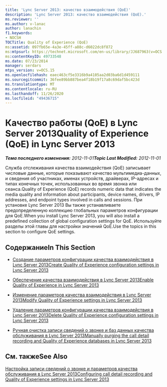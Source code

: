 ```yaml
---
title: 'Lync Server 2013: качество взаимодействия (QoE)'
description: 'Lync Server 2013: качество взаимодействия (QoE).'
ms.reviewer: ''
ms.author: v-lanac
author: lanachin
f1.keywords:
- NOCSH
TOCTitle: Quality of Experience (QoE)
ms:assetid: 097fb65e-4a3e-45ff-a88c-d6022dc8f872
ms:mtpsurl: https://technet.microsoft.com/en-us/library/JJ687963(v=OCS.15)
ms:contentKeyID: 49733548
ms.date: 07/23/2014
manager: serdars
mtps_version: v=OCS.15
ms.openlocfilehash: eaec463cf5e3316b9a4105aa2d03ba6d1d459111
ms.sourcegitcommit: 36fee89bb887bea4f18b19f17a8c69daf5bc423d
ms.translationtype: MT
ms.contentlocale: ru-RU
ms.lasthandoff: 11/26/2020
ms.locfileid: "49436715"
---
```

# <a name="quality-of-experience-qoe-in-lync-server-2013"></a><span data-ttu-id="fcf0a-103">Качество работы (QoE) в Lync Server 2013</span><span class="sxs-lookup"><span data-stu-id="fcf0a-103">Quality of Experience (QoE) in Lync Server 2013</span></span>

<div data-xmlns="http://www.w3.org/1999/xhtml">

<div class="topic" data-xmlns="http://www.w3.org/1999/xhtml" data-msxsl="urn:schemas-microsoft-com:xslt" data-cs="https://msdn.microsoft.com/">

<div data-asp="https://msdn2.microsoft.com/asp">



</div>

<div id="mainSection">

<div id="mainBody"><span data-ttu-id="fcf0a-104">

<span> </span></span><span class="sxs-lookup"><span data-stu-id="fcf0a-104">

<span> </span></span></span>

<span data-ttu-id="fcf0a-105">_**Тема последнего изменения:** 2012-11-01_</span><span class="sxs-lookup"><span data-stu-id="fcf0a-105">_**Topic Last Modified:** 2012-11-01_</span></span>

<span data-ttu-id="fcf0a-106">Служба отслеживания качества взаимодействия (QoE) записывает числовые данные, которые показывают качество мультимедиа-данных, и сведения об участниках, именах устройств, драйверах, IP-адресах и типах конечных точек, использованных во время звонка или сеанса.</span><span class="sxs-lookup"><span data-stu-id="fcf0a-106">Quality of Experience (QoE) records numeric data that indicates the media quality and information about participants, device names, drivers, IP addresses, and endpoint types involved in calls and sessions.</span></span> <span data-ttu-id="fcf0a-107">При установке Lync Server 2013 Вы также устанавливаете предопределенную коллекцию глобальных параметров конфигурации для QoE.</span><span class="sxs-lookup"><span data-stu-id="fcf0a-107">When you install Lync Server 2013, you will also install a predefined collection of global configuration settings for QoE.</span></span> <span data-ttu-id="fcf0a-108">Используйте разделы этой главы для настройки значений QoE.</span><span class="sxs-lookup"><span data-stu-id="fcf0a-108">Use the topics in this section to configure QoE settings.</span></span>

<div>

## <a name="in-this-section"></a><span data-ttu-id="fcf0a-109">Содержание</span><span class="sxs-lookup"><span data-stu-id="fcf0a-109">In This Section</span></span>

  - [<span data-ttu-id="fcf0a-110">Создание параметров конфигурации качества взаимодействия в Lync Server 2013</span><span class="sxs-lookup"><span data-stu-id="fcf0a-110">Create Quality of Experience configuration settings in Lync Server 2013</span></span>](lync-server-2013-create-quality-of-experience-configuration-settings.md)

  - [<span data-ttu-id="fcf0a-111">Обеспечение качества взаимодействия в Lync Server 2013</span><span class="sxs-lookup"><span data-stu-id="fcf0a-111">Enable Quality of Experience in Lync Server 2013</span></span>](lync-server-2013-enable-quality-of-experience.md)

  - [<span data-ttu-id="fcf0a-112">Изменение параметров качества взаимодействия в Lync Server 2013</span><span class="sxs-lookup"><span data-stu-id="fcf0a-112">Modify Quality of Experience settings in Lync Server 2013</span></span>](lync-server-2013-modify-quality-of-experience-settings.md)

  - [<span data-ttu-id="fcf0a-113">Удаление параметров конфигурации качества взаимодействия в Lync Server 2013</span><span class="sxs-lookup"><span data-stu-id="fcf0a-113">Delete Quality of Experience configuration settings in Lync Server 2013</span></span>](lync-server-2013-delete-quality-of-experience-configuration-settings.md)

  - [<span data-ttu-id="fcf0a-114">Ручная очистка записи сведений о звонке и баз данных качества обслуживания в Lync Server 2013</span><span class="sxs-lookup"><span data-stu-id="fcf0a-114">Manually purging the call detail recording and Quality of Experience databases in Lync Server 2013</span></span>](lync-server-2013-manually-purging-the-call-detail-recording-and-quality-of-experience-databases.md)

</div>

<div>

## <a name="see-also"></a><span data-ttu-id="fcf0a-115">См. также</span><span class="sxs-lookup"><span data-stu-id="fcf0a-115">See Also</span></span>


[<span data-ttu-id="fcf0a-116">Настройка записи сведений о звонке и параметров качества обслуживания в Lync Server 2013</span><span class="sxs-lookup"><span data-stu-id="fcf0a-116">Configuring call detail recording and Quality of Experience settings in Lync Server 2013</span></span>](lync-server-2013-configuring-call-detail-recording-and-quality-of-experience-settings.md)  
  

<span data-ttu-id="fcf0a-117"></div>

</div>

<span> </span>

</div>

</div>

</span><span class="sxs-lookup"><span data-stu-id="fcf0a-117"></div>

</div>

<span> </span>

</div>

</div>

</span></span></div>

